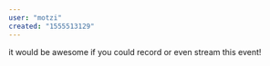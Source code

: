 ```yaml
---
user: "motzi"
created: "1555513129"
---
```


it would be awesome if you could record or even stream this event!
